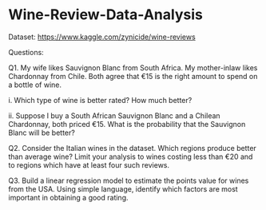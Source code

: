 # Wine-Review-Data-Analysis

Dataset: https://www.kaggle.com/zynicide/wine-reviews

Questions:

Q1. My wife likes Sauvignon Blanc from South Africa. My mother-inlaw likes Chardonnay from Chile. Both agree that €15 is the right amount to spend on a bottle of wine.

i. Which type of wine is better rated? How much better? 

ii. Suppose I buy a South African Sauvignon Blanc and a Chilean Chardonnay, both priced €15. What is the probability that the Sauvignon Blanc will be better?

Q2. Consider the Italian wines in the dataset. Which regions produce better than average wine? Limit your analysis to wines costing less than €20 and to regions which have at least four such reviews.

Q3. Build a linear regression model to estimate the points value for wines from the USA. Using simple language, identify which factors are most important in obtaining a good rating.
